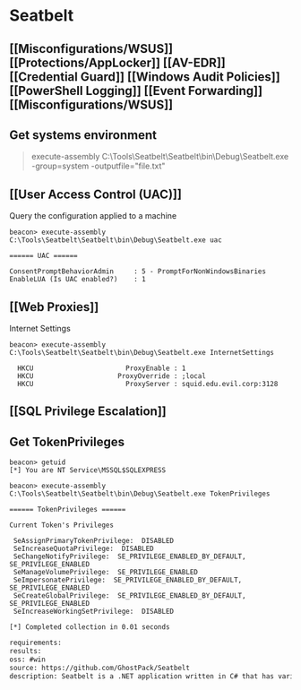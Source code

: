 # Seatbelt

## [[Misconfigurations/WSUS]] [[Protections/AppLocker]] [[AV-EDR]] [[Credential Guard]] [[Windows Audit Policies]] [[PowerShell Logging]] [[Event Forwarding]] [[Misconfigurations/WSUS]]
## Get systems environment
>execute-assembly C:\Tools\Seatbelt\Seatbelt\bin\Debug\Seatbelt.exe -group=system -outputfile="file.txt"

## [[User Access Control (UAC)]]
Query the configuration applied to a machine
``````beacon
beacon> execute-assembly C:\Tools\Seatbelt\Seatbelt\bin\Debug\Seatbelt.exe uac

====== UAC ======

ConsentPromptBehaviorAdmin     : 5 - PromptForNonWindowsBinaries
EnableLUA (Is UAC enabled?)    : 1
``````

## [[Web Proxies]]
Internet Settings
``````beacon
beacon> execute-assembly C:\Tools\Seatbelt\Seatbelt\bin\Debug\Seatbelt.exe InternetSettings

  HKCU                       ProxyEnable : 1
  HKCU                     ProxyOverride : ;local
  HKCU                       ProxyServer : squid.edu.evil.corp:3128
``````

## [[SQL Privilege Escalation]]
## Get TokenPrivileges
```beacon
beacon> getuid
[*] You are NT Service\MSSQL$SQLEXPRESS

beacon> execute-assembly C:\Tools\Seatbelt\Seatbelt\bin\Debug\Seatbelt.exe TokenPrivileges

====== TokenPrivileges ======

Current Token's Privileges

 SeAssignPrimaryTokenPrivilege:  DISABLED
 SeIncreaseQuotaPrivilege:  DISABLED
 SeChangeNotifyPrivilege:  SE_PRIVILEGE_ENABLED_BY_DEFAULT, SE_PRIVILEGE_ENABLED
 SeManageVolumePrivilege:  SE_PRIVILEGE_ENABLED
 SeImpersonatePrivilege:  SE_PRIVILEGE_ENABLED_BY_DEFAULT, SE_PRIVILEGE_ENABLED
 SeCreateGlobalPrivilege:  SE_PRIVILEGE_ENABLED_BY_DEFAULT, SE_PRIVILEGE_ENABLED
 SeIncreaseWorkingSetPrivilege:  DISABLED

[*] Completed collection in 0.01 seconds
```


```meta
requirements: 
results: 
oss: #win 
source: https://github.com/GhostPack/Seatbelt
description: Seatbelt is a .NET application written in C# that has various "host safety-checks". The information it gathers includes general OS info, installed antivirus, AppLocker, audit policies, local users and groups, logon sessions, UAC, Windows Firewall and more.
```